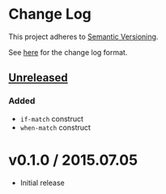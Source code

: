 # Change Log

This project adheres to [Semantic Versioning](http://semver.org/).
       
See [here](http://keepachangelog.com/) for the change log format.

## [Unreleased](https://github.com/missingfaktor/akar/compare/v0.1.0...HEAD)
### Added
- `if-match` construct
- `when-match` construct

# v0.1.0 / 2015.07.05

* Initial release

